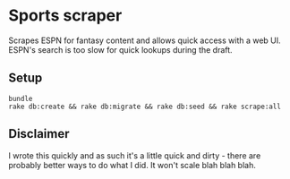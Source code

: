 # Sports scraper

Scrapes ESPN for fantasy content and allows quick access with a web UI.  ESPN's search is too slow for quick lookups during the draft.

## Setup

    bundle
    rake db:create && rake db:migrate && rake db:seed && rake scrape:all

## Disclaimer

I wrote this quickly and as such it's a little quick and dirty - there are probably better ways to do what I did. It won't scale blah blah blah.
